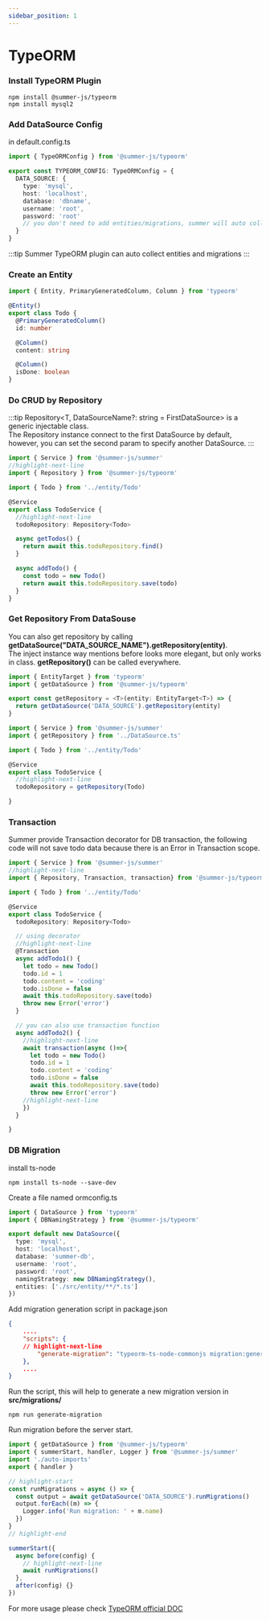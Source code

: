 ```yaml
---
sidebar_position: 1
---
```


# TypeORM

### Install TypeORM Plugin

```
npm install @summer-js/typeorm
npm install mysql2
```

### Add DataSource Config
in default.config.ts

```ts title="src/config/default.config.ts"
import { TypeORMConfig } from '@summer-js/typeorm'

export const TYPEORM_CONFIG: TypeORMConfig = {
  DATA_SOURCE: {
    type: 'mysql',
    host: 'localhost',
    database: 'dbname',
    username: 'root',
    password: 'root'
    // you don't need to add entities/migrations, summer will auto collect them
  }
}
```

:::tip
Summer TypeORM plugin can auto collect entities and migrations
:::

### Create an Entity
```ts title="src/entity/Todo.ts"
import { Entity, PrimaryGeneratedColumn, Column } from 'typeorm'

@Entity()
export class Todo {
  @PrimaryGeneratedColumn()
  id: number

  @Column()
  content: string

  @Column()
  isDone: boolean
}
```


### Do CRUD by Repository

:::tip
Repository&lt;T, DataSourceName?: string = FirstDataSource&gt; is a generic injectable class.<br/>
The Repository instance connect to the first DataSource by default, however, you can set the second param to specify another DataSource.
:::

```ts title="src/service/TodoService.ts"
import { Service } from '@summer-js/summer'
//highlight-next-line
import { Repository } from '@summer-js/typeorm'

import { Todo } from '../entity/Todo'

@Service
export class TodoService {
  //highlight-next-line
  todoRepository: Repository<Todo>

  async getTodos() {
    return await this.todoRepository.find()
  }

  async addTodo() {
    const todo = new Todo()
    return await this.todoRepository.save(todo)
  }
}
```



### Get Repository From DataSouse

You can also get repository by calling **getDataSource("DATA_SOURCE_NAME").getRepository(entity)**.<br/>
The inject instance way mentions before looks more elegant, but only works in class. **getRepository()** can be called everywhere.

```ts title="src/DataSource.ts"
import { EntityTarget } from 'typeorm'
import { getDataSource } from '@summer-js/typeorm'

export const getRepository = <T>(entity: EntityTarget<T>) => {
  return getDataSource('DATA_SOURCE').getRepository(entity)
}
```

```ts title="src/service/TodoService.ts"
import { Service } from '@summer-js/summer'
import { getRepository } from '../DataSource.ts'

import { Todo } from '../entity/Todo'

@Service
export class TodoService {
  //highlight-next-line
  todoRepository = getRepository(Todo)

}
```

### Transaction

Summer provide Transaction decorator for DB transaction, the following code will not save todo data because there is an Error in Transaction scope.

```ts title="src/service/TodoService.ts"
import { Service } from '@summer-js/summer'
//highlight-next-line
import { Repository, Transaction, transaction} from '@summer-js/typeorm'

import { Todo } from '../entity/Todo'

@Service
export class TodoService {
  todoRepository: Repository<Todo>

  // using decorator
  //highlight-next-line
  @Transaction
  async addTodo1() {
    let todo = new Todo()
    todo.id = 1
    todo.content = 'coding'
    todo.isDone = false
    await this.todoRepository.save(todo)
    throw new Error('error')
  }

  // you can also use transaction function
  async addTodo2() {
    //highlight-next-line
    await transaction(async ()=>{
      let todo = new Todo()
      todo.id = 1
      todo.content = 'coding'
      todo.isDone = false
      await this.todoRepository.save(todo)
      throw new Error('error')
    //highlight-next-line
    })
  }

}
```


### DB Migration


install ts-node
```
npm install ts-node --save-dev
```

Create a file named ormconfig.ts

```ts title="ormconfig.ts"
import { DataSource } from 'typeorm'
import { DBNamingStrategy } from '@summer-js/typeorm'

export default new DataSource({
  type: 'mysql',
  host: 'localhost',
  database: 'summer-db',
  username: 'root',
  password: 'root',
  namingStrategy: new DBNamingStrategy(),
  entities: ['./src/entity/**/*.ts']
})
```


Add migration generation script in package.json
```json title="package.json"
{
	....
	"scripts": {
    // highlight-next-line
		"generate-migration": "typeorm-ts-node-commonjs migration:generate src/migrations/migration -d ormconfig.ts -p"
	},
	....
}
```

Run the script, this will help to generate a new migration version in **src/migrations/**
```
npm run generate-migration
```

Run migration before the server start.
```ts title="src/index.ts"
import { getDataSource } from '@summer-js/typeorm'
import { summerStart, handler, Logger } from '@summer-js/summer'
import './auto-imports'
export { handler }

// highlight-start
const runMigrations = async () => {
  const output = await getDataSource('DATA_SOURCE').runMigrations()
  output.forEach((m) => {
    Logger.info('Run migration: ' + m.name)
  })
}
// highlight-end

summerStart({
  async before(config) {
    // highlight-next-line
    await runMigrations()
  },
  after(config) {}
})
```



For more usage please check [TypeORM official DOC](https://typeorm.io/)